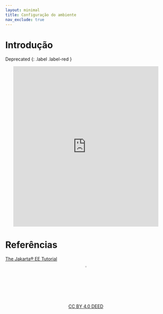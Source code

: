 ```yaml
---
layout: minimal
title: Configuração do ambiente
nav_exclude: true
---
```


# Introdução

Deprecated
{: .label .label-red }

<center>
<iframe src="https://pw2.rpmhub.dev/topicos/introducaoEJB/slides/index.html#/" title="Intrudução aos EJBs" width="90%" height="500" style="border:none;"></iframe>
</center>

# Referências

[The Jakarta® EE Tutorial](https://eclipse-ee4j.github.io/jakartaee-tutorial/#the-lifecycles-of-enterprise-beans)

<center>
<a href="https://rpmhub.dev" target="blanck"><img src="../../imgs/logo.png" alt="Rodrigo Prestes Machado" width="3%" height="3%" border=0 style="border:0; text-decoration:none; outline:none"></a><br/>
<a rel="license" href="http://creativecommons.org/licenses/by/4.0/">CC BY 4.0 DEED</a>
</center>
